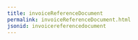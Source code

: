 ```yaml
---
title: invoiceReferenceDocument
permalink: invoiceReferenceDocument.html
jsonid: invoicereferencedocument
---
```

